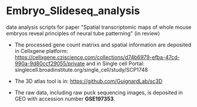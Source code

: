 # Embryo_Slideseq_analysis
data analysis scripts for paper "Spatial transcriptomic maps of whole mouse embryos reveal principles of neural tube patterning" (in review)

* The processed gene count matrixs and spatial information are deposited in Cellxgene platform: https://cellxgene.cziscience.com/collections/d74b6979-efba-47cd-990a-9d80ccf29055/private and in Single cell Portal: singlecell.broadinstitute.org/single_cell/study/SCP1748

* The 3D atlas tool is in: https://github.com/GuignardLab/sc3D

* The raw data, including raw puck sequencing images, is deposited in GEO with accession number **GSE197353**.
